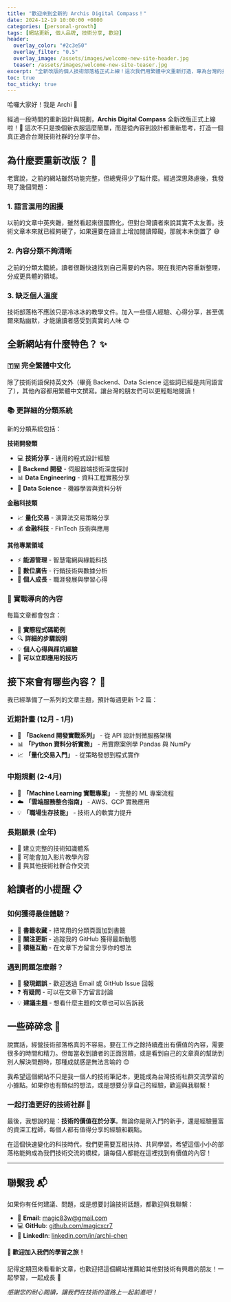 ```yaml
---
title: "歡迎來到全新的 Archis Digital Compass！"
date: 2024-12-19 10:00:00 +0800
categories: [personal-growth]
tags: [網站更新, 個人品牌, 技術分享, 歡迎]
header:
  overlay_color: "#2c3e50"
  overlay_filter: "0.5"
  overlay_image: /assets/images/welcome-new-site-header.jpg
  teaser: /assets/images/welcome-new-site-teaser.jpg
excerpt: "全新改版的個人技術部落格正式上線！這次我們用繁體中文重新打造，專為台灣的技術社群量身設計 🚀"
toc: true
toc_sticky: true
---
```


哈囉大家好！我是 Archi 👋

經過一段時間的重新設計與規劃，**Archis Digital Compass** 全新改版正式上線啦！🎉 這次不只是換個新衣服這麼簡單，而是從內容到設計都重新思考，打造一個真正適合台灣技術社群的分享平台。

<!--more-->

## 為什麼要重新改版？ 🤔

老實說，之前的網站雖然功能完整，但總覺得少了點什麼。經過深思熟慮後，我發現了幾個問題：

### 1. 語言混用的困擾
以前的文章中英夾雜，雖然看起來很國際化，但對台灣讀者來說其實不太友善。技術文章本來就已經夠硬了，如果還要在語言上增加閱讀障礙，那就本末倒置了 😅

### 2. 內容分類不夠清晰
之前的分類太籠統，讀者很難快速找到自己需要的內容。現在我把內容重新整理，分成更具體的領域。

### 3. 缺乏個人溫度
技術部落格不應該只是冷冰冰的教學文件。加入一些個人經驗、心得分享，甚至偶爾來點幽默，才能讓讀者感受到真實的人味 😊

## 全新網站有什麼特色？ ✨

### 🇹🇼 完全繁體中文化
除了技術術語保持英文外（畢竟 Backend、Data Science 這些詞已經是共同語言了），其他內容都用繁體中文撰寫。讓台灣的朋友們可以更輕鬆地閱讀！

### 📚 更詳細的分類系統
新的分類系統包括：

**技術開發類**
- 💻 **技術分享** - 通用的程式設計經驗
- 🔧 **Backend 開發** - 伺服器端技術深度探討
- 📊 **Data Engineering** - 資料工程實務分享
- 🤖 **Data Science** - 機器學習與資料分析

**金融科技類**  
- 📈 **量化交易** - 演算法交易策略分享
- 💰 **金融科技** - FinTech 技術與應用

**其他專業領域**
- ⚡ **能源管理** - 智慧電網與綠能科技
- 📢 **數位廣告** - 行銷技術與數據分析
- 🌟 **個人成長** - 職涯發展與學習心得

### 🎯 實戰導向的內容
每篇文章都會包含：
- 📝 **實際程式碼範例**
- 🔍 **詳細的步驟說明**  
- 💡 **個人心得與踩坑經驗**
- 🚀 **可以立即應用的技巧**

## 接下來會有哪些內容？ 📅

我已經準備了一系列的文章主題，預計每週更新 1-2 篇：

### 近期計畫 (12月 - 1月)
- 🔧 **「Backend 開發實戰系列」** - 從 API 設計到微服務架構
- 📊 **「Python 資料分析實務」** - 用實際案例學 Pandas 與 NumPy
- 📈 **「量化交易入門」** - 從策略發想到程式實作

### 中期規劃 (2-4月)
- 🤖 **「Machine Learning 實戰專案」** - 完整的 ML 專案流程
- ☁️ **「雲端服務整合指南」** - AWS、GCP 實務應用
- 💡 **「職場生存技能」** - 技術人的軟實力提升

### 長期願景 (全年)
- 📖 建立完整的技術知識體系
- 🎥 可能會加入影片教學內容
- 🤝 與其他技術社群合作交流

## 給讀者的小提醒 📋

### 如何獲得最佳體驗？
- 💾 **書籤收藏** - 把常用的分類頁面加到書籤
- 🔔 **關注更新** - 追蹤我的 GitHub 獲得最新動態
- 💬 **積極互動** - 在文章下方留言分享你的想法

### 遇到問題怎麼辦？
- 🐛 **發現錯誤** - 歡迎透過 Email 或 GitHub Issue 回報
- ❓ **有疑問** - 可以在文章下方留言討論
- 💡 **建議主題** - 想看什麼主題的文章也可以告訴我

## 一些碎碎念 💭

說實話，經營技術部落格真的不容易。要在工作之餘持續產出有價值的內容，需要很多的時間和精力。但每當收到讀者的正面回饋，或是看到自己的文章真的幫助到別人解決問題時，那種成就感是無法言喻的 😊

我希望這個網站不只是我一個人的技術筆記本，更能成為台灣技術社群交流學習的小據點。如果你也有類似的想法，或是想要分享自己的經驗，歡迎與我聯繫！

### 一起打造更好的技術社群 🚀

最後，我想說的是：**技術的價值在於分享**。無論你是剛入門的新手，還是經驗豐富的資深工程師，每個人都有值得分享的經驗和觀點。

在這個快速變化的科技時代，我們更需要互相扶持、共同學習。希望這個小小的部落格能夠成為我們技術交流的橋樑，讓每個人都能在這裡找到有價值的內容！

---

## 聯繫我 📬

如果你有任何建議、問題，或是想要討論技術話題，都歡迎與我聯繫：

- 📧 **Email**: [magic83w@gmail.com](mailto:magic83w@gmail.com)
- 💻 **GitHub**: [github.com/magicxcr7](https://github.com/magicxcr7)
- 🔗 **LinkedIn**: [linkedin.com/in/archi-chen](https://linkedin.com/in/archi-chen)

<div class="notice--success">
  <h4>🎉 歡迎加入我們的學習之旅！</h4>
  <p>記得定期回來看看新文章，也歡迎把這個網站推薦給其他對技術有興趣的朋友！一起學習，一起成長 💪</p>
</div>

*感謝您的耐心閱讀，讓我們在技術的道路上一起前進吧！*
